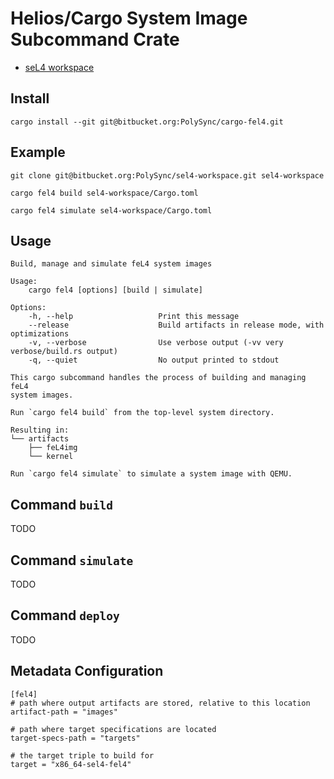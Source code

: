 # Helios/Cargo System Image Subcommand Crate

- [seL4 workspace](https://bitbucket.org/PolySync/sel4-workspace/overview)

## Install

```
cargo install --git git@bitbucket.org:PolySync/cargo-fel4.git
```

## Example

```
git clone git@bitbucket.org:PolySync/sel4-workspace.git sel4-workspace

cargo fel4 build sel4-workspace/Cargo.toml

cargo fel4 simulate sel4-workspace/Cargo.toml
```

## Usage

```
Build, manage and simulate feL4 system images

Usage:
    cargo fel4 [options] [build | simulate]

Options:
    -h, --help                   Print this message
    --release                    Build artifacts in release mode, with optimizations
    -v, --verbose                Use verbose output (-vv very verbose/build.rs output)
    -q, --quiet                  No output printed to stdout

This cargo subcommand handles the process of building and managing feL4
system images.

Run `cargo fel4 build` from the top-level system directory.

Resulting in:
└── artifacts
    ├── feL4img
    └── kernel

Run `cargo fel4 simulate` to simulate a system image with QEMU.
```

## Command `build`

TODO

## Command `simulate`

TODO

## Command `deploy`

TODO

## Metadata Configuration

```
[fel4]
# path where output artifacts are stored, relative to this location
artifact-path = "images"

# path where target specifications are located
target-specs-path = "targets"

# the target triple to build for
target = "x86_64-sel4-fel4"
```
